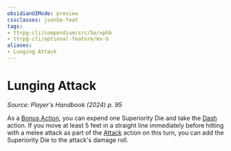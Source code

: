 ```yaml
---
obsidianUIMode: preview
cssclasses: json5e-feat
tags:
- ttrpg-cli/compendium/src/5e/xphb
- ttrpg-cli/optional-feature/mv-b
aliases:
- Lunging Attack
---
```

# Lunging Attack
*Source: Player's Handbook (2024) p. 95*  

As a [Bonus Action](Інструменти%20ДМ/CLI/rules/variant-rules/bonus-action-xphb.md), you can expend one Superiority Die and take the [Dash](Інструменти%20ДМ/CLI/rules/actions.md#Dash) action. If you move at least 5 feet in a straight line immediately before hitting with a melee attack as part of the [Attack](Інструменти%20ДМ/CLI/rules/actions.md#Attack) action on this turn, you can add the Superiority Die to the attack's damage roll.